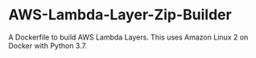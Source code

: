 # AWS-Lambda-Layer-Zip-Builder
A Dockerfile to build AWS Lambda Layers. This uses Amazon Linux 2 on Docker with Python 3.7.
